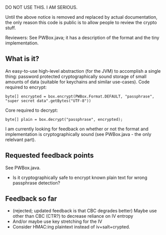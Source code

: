 DO NOT USE THIS. I AM SERIOUS.

Until the above notice is removed and replaced by actual
documentation, the only reason this code is public is to allow people
to review the crypto stuff.

Reviewers: See PWBox.java; it has a description of the format and the
tiny implementation.

## What is it?

An easy-to-use high-level abstraction (for the JVM) to accomplish a
single thing: password protected cryptographically sound storage of
small amounts of data (suitable for keychains and similar
use-cases). Code required to encrypt:

    byte[] encrypted = box.encrypt(PWBox.Format.DEFAULT, "passphrase", "super secret data".getBytes("UTF-8"))

Core required to decrypt:

    byte[] plain = box.decrypt("passphrase", encrypted);

I am currently looking for feedback on whether or not the format and
implementation is cryptographically sound (see PWBox.java - the only
relelvant part).

## Requested feedback points

See PWBox.java.

* Is it cryptographically safe to encrypt known plain text for wrong passphrase detection?

## Feedback so far

* (rejected; updated feedback is that CBC degrades better) Maybe use other than CBC (CTR?) to decrease reliance on IV entropy
* And/or maybe use key stretching for the IV
* Consider HMAC:ing plaintext instead of iv+salt+crypted.


